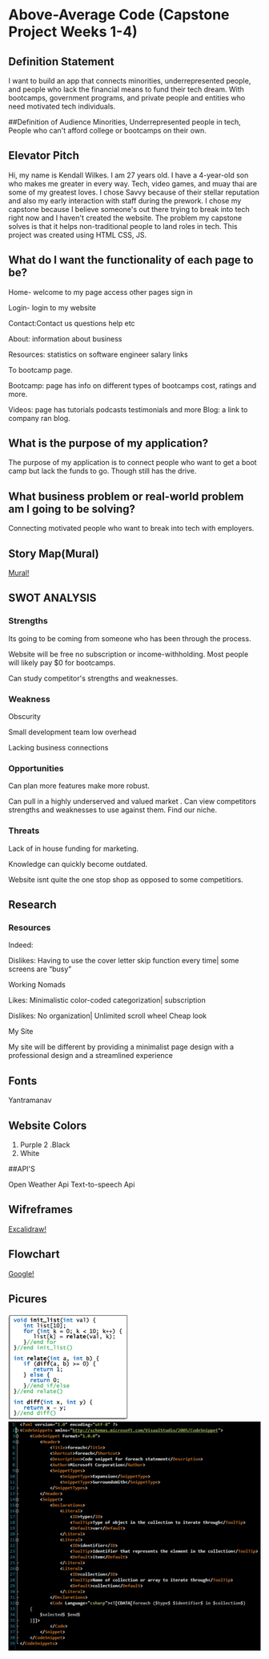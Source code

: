 # Above-Average Code (Capstone Project Weeks 1-4)

## Definition Statement
I want to build an app that connects minorities, underrepresented people, and people who lack the financial means to fund their tech dream. With bootcamps, government programs, and private people and entities who need motivated tech individuals.

##Definition of Audience
Minorities, Underrepresented people in tech, People who can't afford college or bootcamps on their own.

## Elevator Pitch
Hi, my name is Kendall Wilkes. I am 27 years old. I have a 4-year-old son who makes me greater in every way. Tech, video games, and muay thai are some of my greatest loves. I chose Savvy because of their stellar reputation and also my early interaction with staff during the prework. I chose my capstone because I believe someone's out there trying to break into tech right now and I haven't created the website. The problem my capstone solves is that it helps non-traditional people to land roles in tech. This project was created using HTML CSS, JS.

## What do I want the functionality of each page to be?

Home- welcome to my page access other pages sign in

Login- login to my website

Contact:Contact us questions help etc

About: information about business

Resources: statistics on software engineer salary links

To bootcamp page.

Bootcamp: page has info on different types of bootcamps cost, ratings and more.

Videos: page has tutorials podcasts testimonials and more
Blog: a link to company ran blog.

## What is the purpose of my application?

The purpose of my application is to connect people who want to get a boot camp but lack the funds to go. Though still has the drive.

## What business problem or real-world problem am I going to be solving?

Connecting motivated people who want to break into tech with employers.

## Story Map(Mural)
[Mural!](https://app.mural.co/t/capstone2524/m/capstone2524/1679936968517/cbf1e90834ccb0f93d8e129a7830a283917bbaf8?sender=uac231e01ca441a47f5ae9024)

## SWOT ANALYSIS




### Strengths

Its going to be coming from someone who has been through the process.

Website will be free no subscription or income-withholding.
Most people will likely pay $0 for bootcamps.

Can study competitor's strengths and weaknesses.






### Weakness

Obscurity

Small development team low overhead

Lacking business connections







### Opportunities

Can plan more features make more robust.

Can pull in a highly underserved and valued market
.
Can view competitors strengths and weaknesses to use against them.
Find our niche.





### Threats

Lack of in house funding for marketing.

Knowledge can quickly become outdated.

Website isnt quite the one stop shop as opposed to some competitiors.

## Research

### Resources

Indeed:



Dislikes: Having to use the cover letter skip function every time| some screens are “busy”

Working Nomads


Likes: Minimalistic color-coded categorization| subscription

Dislikes: No organization| Unlimited scroll wheel Cheap look

My Site

My site will be different by providing a minimalist page design with a professional design and a streamlined experience

## Fonts

Yantramanav

## Website Colors

1. Purple
2 .Black
3. White

##API'S

Open Weather Api
Text-to-speech Api

## Wifreframes

[Excalidraw!](https://excalidraw.com/#json=VQntWSSYZCGvLMrg9wQWr,KhHmK7d0Cr8oZy2DZeSajg)

## Flowchart

[Google!](https://drive.google.com/file/d/1b6JiS56txEj078Bj2aqyzxAW_9X-ct-K/view?usp=sharing)

## Picures

![Alt Text](./imgs/code%20snippet%202.png)
![Alt Text](./imgs/code%20snippet.png)

















